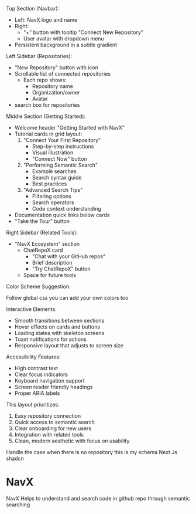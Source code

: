 Top Section (Navbar):

- Left: NavX logo and name
- Right:
  - "+" button with tooltip "Connect New Repository"
  - User avatar with dropdown menu
- Persistent background in a subtle gradient

Left Sidebar (Repositories):

- "New Repository" button with icon
- Scrollable list of connected repositories
  - Each repo shows:
    - Repository name
    - Organization/owner
    - Avatar
- search box for repositories

Middle Section (Getting Started):

- Welcome header "Getting Started with NavX"
- Tutorial cards in grid layout:
  1. "Connect Your First Repository"
     - Step-by-step instructions
     - Visual illustration
     - "Connect Now" button
  2. "Performing Semantic Search"
     - Example searches
     - Search syntax guide
     - Best practices
  3. "Advanced Search Tips"
     - Filtering options
     - Search operators
     - Code context understanding
- Documentation quick links below cards
- "Take the Tour" button

Right Sidebar (Related Tools):

- "NavX Ecosystem" section
  - ChatRepoX card
    - "Chat with your GitHub repos"
    - Brief description
    - "Try ChatRepoX" button
  - Space for future tools

Color Scheme Suggestion:

Follow global css you can add your own colors too

Interactive Elements:

- Smooth transitions between sections
- Hover effects on cards and buttons
- Loading states with skeleton screens
- Toast notifications for actions
- Responsive layout that adjusts to screen size

Accessibility Features:

- High contrast text
- Clear focus indicators
- Keyboard navigation support
- Screen reader friendly headings
- Proper ARIA labels

This layout prioritizes:

1. Easy repository connection
2. Quick access to semantic search
3. Clear onboarding for new users
4. Integration with related tools
5. Clean, modern aesthetic with focus on usability

Handle the case when there is no repository
this is my schema
Next Js shadcn

# NavX

NavX Helps to understand and search code in github repo through semantic searching
